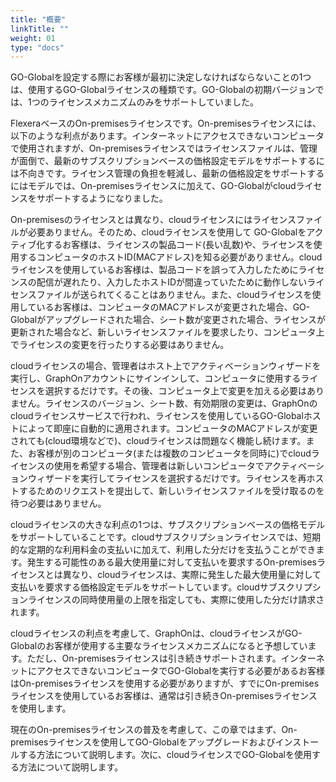 ```yaml
---
title: "概要"
linkTitle: ""
weight: 01
type: "docs"
---
```


GO-Globalを設定する際にお客様が最初に決定しなければならないことの1つは、使用するGO-Globalライセンスの種類です。GO-Globalの初期バージョンでは、1つのライセンスメカニズムのみをサポートしていました。<br>

FlexeraベースのOn-premisesライセンスです。On-premisesライセンスには、以下のような利点があります。インターネットにアクセスできないコンピュータで使用されますが、On-premisesライセンスではライセンスファイルは、管理が面倒で、最新のサブスクリプションベースの価格設定モデルをサポートするには不向きです。ライセンス管理の負担を軽減し、最新の価格設定をサポートするにはモデルでは、On-premisesライセンスに加えて、GO-Globalがcloudライセンスをサポートするようになりました。<br>

On-premisesのライセンスとは異なり、cloudライセンスにはライセンスファイルが必要ありません。そのため、cloudライセンスを使用して GO-Globalをアクティブ化するお客様は、ライセンスの製品コード(長い乱数)や、ライセンスを使用するコンピュータのホストID(MACアドレス)を知る必要がありません。cloudライセンスを使用しているお客様は、製品コードを誤って入力したためにライセンスの配信が遅れたり、入力したホストIDが間違っていたために動作しないライセンスファイルが送られてくることはありません。また、cloudライセンスを使用しているお客様は、コンピュータのMACアドレスが変更された場合、GO-Globalがアップグレードされた場合、シート数が変更された場合、ライセンスが更新された場合など、新しいライセンスファイルを要求したり、コンピュータ上でライセンスの変更を行ったりする必要はありません。<br>

cloudライセンスの場合、管理者はホスト上でアクティベーションウィザードを実行し、GraphOnアカウントにサインインして、コンピュータに使用するライセンスを選択するだけです。その後、コンピュータ上で変更を加える必要はありません。ライセンスのバージョン、シート数、有効期限の変更は、GraphOnのcloudライセンスサービスで行われ、ライセンスを使用しているGO-Globalホストによって即座に自動的に適用されます。コンピュータのMACアドレスが変更されても(cloud環境などで)、cloudライセンスは問題なく機能し続けます。また、お客様が別のコンピュータ(または複数のコンピュータを同時に)でcloudライセンスの使用を希望する場合、管理者は新しいコンピュータでアクティベーションウィザードを実行してライセンスを選択するだけです。ライセンスを再ホストするためのリクエストを提出して、新しいライセンスファイルを受け取るのを待つ必要はありません。<br>

cloudライセンスの大きな利点の1つは、サブスクリプションベースの価格モデルをサポートしていることです。cloudサブスクリプションライセンスでは、短期的な定期的な利用料金の支払いに加えて、利用した分だけを支払うことができます。発生する可能性のある最大使用量に対して支払いを要求するOn-premisesライセンスとは異なり、cloudライセンスは、実際に発生した最大使用量に対して支払いを要求する価格設定モデルをサポートしています。cloudサブスクリプションライセンスの同時使用量の上限を指定しても、実際に使用した分だけ請求されます。<br>

cloudライセンスの利点を考慮して、GraphOnは、cloudライセンスがGO-Globalのお客様が使用する主要なライセンスメカニズムになると予想しています。ただし、On-premisesライセンスは引き続きサポートされます。インターネットにアクセスできないコンピュータでGO-Globalを実行する必要があるお客様はOn-premisesライセンスを使用する必要がありますが、すでにOn-premisesライセンスを使用しているお客様は、通常は引き続きOn-premisesライセンスを使用します。<br>

現在のOn-premisesライセンスの普及を考慮して、この章ではまず、On-premisesライセンスを使用してGO-Globalをアップグレードおよびインストールする方法について説明します。次に、cloudライセンスでGO-Globalを使用する方法について説明します。



